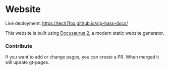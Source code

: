 # Website

Live deployment: https://tech7fox.github.io/sip-hass-docs/

This website is built using [Docusaurus 2](https://docusaurus.io/), a modern static website generator.

### Contribute

If you want to add or change pages, you can create a PR. When merged it will update gt-pages.

